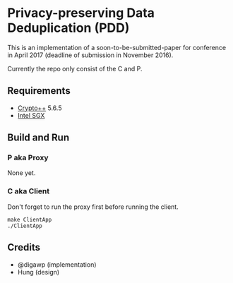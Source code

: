 # Privacy-preserving Data Deduplication (PDD)

This is an implementation of a soon-to-be-submitted-paper for conference in April 2017 (deadline of submission in November 2016).

Currently the repo only consist of the C and P.

## Requirements

- [Crypto++](https://www.cryptopp.com/) 5.6.5
- [Intel SGX](https://github.com/01org/linux-sgx/)

## Build and Run

### P aka Proxy

None yet.

### C aka Client

Don't forget to run the proxy first before running the client.

    make ClientApp
    ./ClientApp

## Credits

- @digawp (implementation)
- Hung (design)
